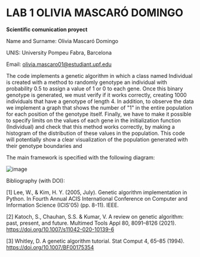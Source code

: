 # LAB 1 OLIVIA MASCARÓ DOMINGO
**Scientific comunication proyect**

Name and Surname: Olivia Mascaró Domingo

UNIS: University Pompeu Fabra, Barcelona

Email: olivia.mascaro01@estudiant.upf.edu

The code implements a genetic algorithm in which a class named Individual is created with a method to randomly genotype an individual with probability 0.5 to assign a value of 1 or 0 to each gene. Once this binary genotype is generated, we must verify if it works correctly, creating 1000 individuals that have a genotype of length 4. In addition, to observe the data we implement a graph that shows the number of "1" in the entire population for each position of the genotype itself. Finally, we have to make it possible to specify limits on the values of each gene in the initialization function (Individual) and check that this method works correctly, by making a histogram of the distribution of these values in the population.
This code will potentially show a clear visualization of the population generated with their genotype boundaries and 


The main framework is specified with the following diagram:

![image](https://github.com/oliviadomingo/LAB1_PCC/assets/132483603/0449a174-17a9-4626-9c6f-2cc545bd809d)

Bibliography (with DOI):

[1] Lee, W., & Kim, H. Y. (2005, July). Genetic algorithm implementation in Python. In Fourth Annual ACIS International Conference on Computer and Information Science (ICIS'05) (pp. 8-11). IEEE. 

[2] Katoch, S., Chauhan, S.S. & Kumar, V. A review on genetic algorithm: past, present, and future. Multimed Tools Appl 80, 8091–8126 (2021). https://doi.org/10.1007/s11042-020-10139-6

[3] Whitley, D. A genetic algorithm tutorial. Stat Comput 4, 65–85 (1994). https://doi.org/10.1007/BF00175354

